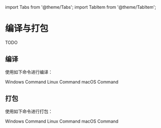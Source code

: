 
import Tabs from '@theme/Tabs';
import TabItem from '@theme/TabItem';

# 编译与打包

TODO

## 编译

使用如下命令进行编译：

<Tabs groupId="operating-systems">
  <TabItem value="windows" label="Windows" default>
  Windows Command
  </TabItem>
  <TabItem value="linux" label="Linux">
  Linux Command
  </TabItem>
  <TabItem value="macos" label="macOS">
  macOS Command
  </TabItem>
</Tabs>

## 打包

使用如下命令进行打包：

<Tabs groupId="operating-systems">
  <TabItem value="windows" label="Windows" default>
  Windows Command
  </TabItem>
  <TabItem value="linux" label="Linux">
  Linux Command
  </TabItem>
  <TabItem value="macos" label="macOS">
  macOS Command
  </TabItem>
</Tabs>
